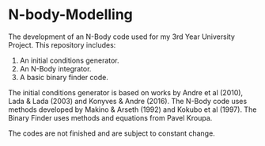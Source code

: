 # N-body-Modelling

The development of an N-Body code used for my 3rd Year University Project.
This repository includes: 

1. An initial conditions generator.
2. An N-Body integrator.
3. A basic binary finder code.

The initial conditions generator is based on works by Andre et al (2010), Lada & Lada (2003) and Konyves & Andre (2016).
The N-Body code uses methods developed by Makino & Arseth (1992) and Kokubo et al (1997).
The Binary Finder uses methods and equations from Pavel Kroupa.

The codes are not finished and are subject to constant change.
